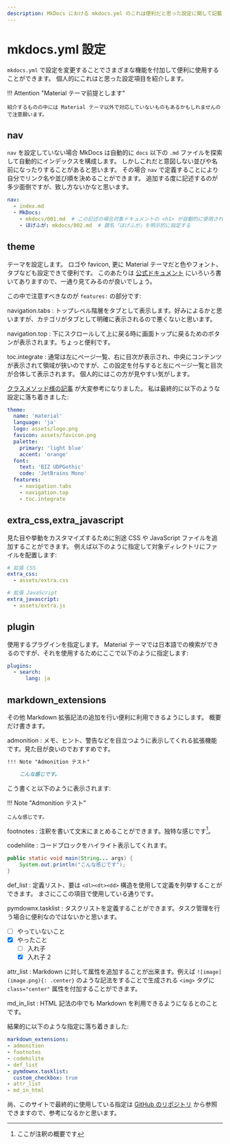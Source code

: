 ```yaml
---
description: MkDocs における mkdocs.yml のこれは便利だと思った設定に関して記載しています。
---
```


# mkdocs.yml 設定

`mkdocs.yml` で設定を変更することでさまざまな機能を付加して便利に使用することができます。
個人的にこれはと思った設定項目を紹介します。

!!! Attention "Material テーマ前提とします"

    紹介するものの中には Material テーマ以外で対応していないものもあるかもしれませんので注意願います。

## nav

`nav` を設定していない場合 MkDocs は自動的に `docs` 以下の `.md` ファイルを探索して自動的にインデックスを構成します。
しかしこれだと意図しない並びや名前になったりすることがあると思います。
その場合 `nav` で定義することにより自分でリンク名や並び順を決めることができます。
追加する度に記述するのが多少面倒ですが、致し方ないかなと思います。

``` yaml
nav:
  - index.md
  - MkDocs:
    - mkdocs/001.md  # この記述の場合対象ドキュメントの <h1> が自動的に使用される
    - ほげふが: mkdocs/002.md  # 題名「ほげふが」を明示的に指定する
```

## theme

テーマを設定します。
ロゴや favicon, 更に Material テーマだと色やフォント、タブなども設定できて便利です。
このあたりは [公式ドキュメント](https://squidfunk.github.io/mkdocs-material/setup/changing-the-colors/)
にいろいろ書いてありますので、一通り見てみるのが良いでしょう。

この中で注意すべきなのが `features:` の部分です:

navigation.tabs
:   トップレベル階層をタブとして表示します。好みによるかと思いますが、カテゴリがタブとして明確に表示されるので悪くないと思います。

navigation.top
:   下にスクロールして上に戻る時に画面トップに戻るためのボタンが表示されます。ちょっと便利です。

toc.integrate
:   通常は左にページ一覧、右に目次が表示され、中央にコンテンツが表示されて領域が狭いのですが、この設定を付与すると左にページ一覧と目次が合体して表示されます。
個人的にはこの方が見やすい気がします。

[クラスメソッド様の記事](https://dev.classmethod.jp/articles/material-for-mkdocs-customization-about-navigation/) が大変参考になりました。
私は最終的に以下のような設定に落ち着きました:

``` yaml
theme:
  name: 'material'
  language: 'ja'
  logo: assets/logo.png
  favicon: assets/favicon.png
  palette:
    primary: 'light blue'
    accent: 'orange'
  font:
    text: 'BIZ UDPGothic'
    code: 'JetBrains Mono'
  features:
    - navigation.tabs
    - navigation.top
    - toc.integrate
```

## extra_css,extra_javascript

見た目や挙動をカスタマイズするために別途 CSS や JavaScript ファイルを追加することができます。
例えば以下のように指定して対象ディレクトリにファイルを配置します:

``` yaml
# 拡張 CSS
extra_css:
  - assets/extra.css

# 拡張 JavaScript
extra_javascript:
  - assets/extra.js
```

## plugin

使用するプラグインを指定します。
Material テーマでは日本語での検索ができるのですが、それを使用するためにここで以下のように指定します:

``` yaml
plugins:
  - search:
      lang: ja
```

## markdown_extensions

その他 Markdown 拡張記法の追加を行い便利に利用できるようにします。
概要だけ書きます。

admonition
:   メモ、ヒント、警告などを目立つように表示してくれる拡張機能です。見た目が良いのでおすすめです。

``` markdown
!!! Note "Admonition テスト"

    こんな感じです。
```    

こう書くと以下のように表示されます:

!!! Note "Admonition テスト"

    こんな感じです。

footnotes
:   注釈を書いて文末にまとめることができます。独特な感じです[^1]。

codehilite
:   コードブロックをハイライト表示してくれます。

``` java
public static void main(String... args) {
    System.out.println("こんな感じです");
}
```

def_list
:   定義リスト、要は `<dl><dt><dd>` 構造を使用して定義を列挙することができます。
まさにここの項目で使用している通りです。

pymdownx.tasklist
:   タスクリストを定義することができます。タスク管理を行う場合に便利なのではないかと思います。

- [ ] やっていないこと
- [x] やったこと
    * [ ] 入れ子 
    * [x] 入れ子 2

attr_list
:   Markdown に対して属性を追加することが出来ます。例えば `![image](image.png){: .center}`
のような記法をすることで生成される `<img>` タグに `class="center"` 属性を付加することができます。

md_in_list
:   HTML 記法の中でも Markdown を利用できるようになるとのことです。

結果的に以下のような指定に落ち着きました:

``` yaml
markdown_extensions:
- admonition
- footnotes
- codehilite
- def_list
- pymdownx.tasklist:
  custom_checkbox: true
- attr_list
- md_in_html
```

尚、このサイトで最終的に使用している指定は [GitHub のリポジトリ](https://github.com/kojion/chess/blob/main/mkdocs.yml)
から参照できますので、参考になるかと思います。

[^1]: ここが注釈の概要です
